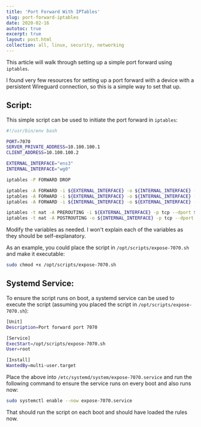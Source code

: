 ```yaml
---
title: 'Port Forward With IPTables'
slug: port-forward-iptables
date: 2020-02-16
autotoc: true
excerpt: true
layout: post.html
collection: all, linux, security, networking
---
```


This article will walk through setting up a simple port forward using `iptables`. 

I found very few resources for setting up a port forward with a device with a persistent Wireguard connection, so this is a simple way to set that up.

## Script:

This simple script can be used to initiate the port forward in `iptables`:

```bash
#!/usr/bin/env bash

PORT=7070
SERVER_PRIVATE_ADDRESS=10.100.100.1
CLIENT_ADDRESS=10.100.100.2

EXTERNAL_INTERFACE="ens3"
INTERNAL_INTERFACE="wg0"

iptables -P FORWARD DROP

iptables -A FORWARD -i ${EXTERNAL_INTERFACE} -o ${INTERNAL_INTERFACE} -p tcp --syn --dport ${PORT} -m conntrack --ctstate NEW -j ACCEPT
iptables -A FORWARD -i ${EXTERNAL_INTERFACE} -o ${INTERNAL_INTERFACE} -m conntrack --ctstate ESTABLISHED,RELATED -j ACCEPT
iptables -A FORWARD -i ${INTERNAL_INTERFACE} -o ${EXTERNAL_INTERFACE} -m conntrack --ctstate ESTABLISHED,RELATED -j ACCEPT

iptables -t nat -A PREROUTING -i ${EXTERNAL_INTERFACE} -p tcp --dport ${PORT} -j DNAT --to-destination ${CLIENT_ADDRESS}
iptables -t nat -A POSTROUTING -o ${INTERNAL_INTERFACE} -p tcp --dport ${PORT} -d ${CLIENT_ADDRESS} -j SNAT --to-source ${SERVER_PRIVATE_ADDRESS}

```

Modify the variables as needed. I won't explain each of the variables as they should be self-explanatory.

As an example, you could place the script in `/opt/scripts/expose-7070.sh` and make it executable:

```bash
sudo chmod +x /opt/scripts/expose-7070.sh
```


## Systemd Service:

To ensure the script runs on boot, a systemd service can be used to execute the script (assuming you placed the script in `/opt/scripts/expose-7070.sh`):


```bash
[Unit]
Description=Port forward port 7070

[Service]
ExecStart=/opt/scripts/expose-7070.sh
User=root

[Install]
WantedBy=multi-user.target
```

Place the above into `/etc/systemd/system/expose-7070.service` and run the following command to ensure the service runs on every boot and also runs now:

```bash
sudo systemctl enable --now expose-7070.service
```


That should run the script on each boot and should have loaded the rules now.
